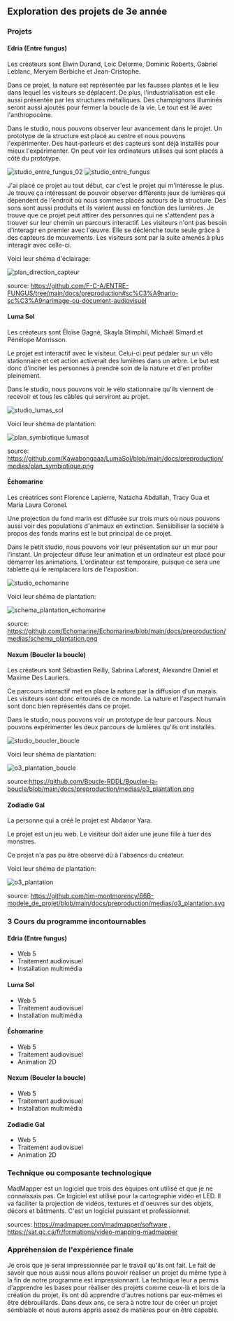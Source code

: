 ## Exploration des projets de 3e année
### Projets
#### Edria (Entre fungus)
Les créateurs sont Elwin Durand, Loic Delorme, Dominic Roberts, Gabriel Leblanc, Meryem Berbiche et Jean-Cristophe.

Dans ce projet, la nature est représentée par les fausses plantes et le lieu dans lequel les visiteurs se déplacent. De plus, l'industrialisation est elle aussi présentée par les structures métalliques. Des champignons illuminés seront aussi ajoutés pour fermer la boucle de la vie. Le tout est lié avec l'anthropocène. 

Dans le studio, nous pouvons observer leur avancement dans le projet. Un prototype de la structure est placé au centre et nous pouvons l'expérimenter. Des haut-parleurs et des capteurs sont déjà installés pour mieux l'expérimenter. On peut voir les ordinateurs utilisés qui sont placés à côté du prototype.

![studio_entre_fungus_02](https://user-images.githubusercontent.com/112189528/224036213-a814a843-5896-4e2c-98de-d5d0398ce1ae.png)
![studio_entre_fungus](https://user-images.githubusercontent.com/112189528/224036242-d07cbe79-4987-48b7-9eb1-b87c7c0c1b04.png)

J'ai placé ce projet au tout début, car c'est le projet qui m'intéresse le plus. Je trouve ça intéressant de pouvoir observer différents jeux de lumières qui  dépendent de l'endroit où nous sommes placés autours de la structure. Des sons sont aussi produits et ils varient aussi en fonction des lumières. Je trouve que ce projet peut attirer des personnes qui ne s'attendent pas à trouver sur leur chemin un parcours interactif. Les visiteurs n'ont pas besoin d'interagir en premier avec l'œuvre. Elle se déclenche toute seule grâce à des capteurs de mouvements. Les visiteurs sont par la suite amenés à plus interagir avec celle-ci.

Voici leur shéma d'éclairage:

![plan_direction_capteur](https://user-images.githubusercontent.com/112189528/223465464-31b3aee7-4adf-4a7a-ac7e-da88db974af3.png)

source: [https://github.com/F-C-A/ENTRE-FUNGUS/tree/main/docs/preproduction#sc%C3%A9nario-sc%C3%A9narimage-ou-document-audiovisuel ](https://github.com/F-C-A/ENTRE-FUNGUS/tree/main/docs/preproduction/medias)

#### Luma Sol
Les créateurs sont Éloïse Gagné, Skayla Stimphil, Michaël Simard et Pénélope Morrisson.

Le projet est interactif avec le visiteur. Celui-ci peut pédaler sur un vélo stationnaire et cet action activerait des lumières dans un arbre. Le but est donc d'inciter les personnes à prendre soin de la nature et d'en profiter pleinement.

Dans le studio, nous pouvons voir le vélo stationnaire qu'ils viennent de recevoir et tous les câbles qui serviront au projet. 

![studio_lumas_sol](https://user-images.githubusercontent.com/112189528/224036357-3caad756-81d5-44ec-81f1-40dbe6725a6b.png)

Voici leur shéma de plantation:

![plan_symbiotique lumasol](https://user-images.githubusercontent.com/112189528/223464704-41c28548-aaad-4b51-9a57-eefde610c109.png)

source: https://github.com/Kawabongaaa/LumaSol/blob/main/docs/preproduction/medias/plan_symbiotique.png 

#### Échomarine
Les créatrices sont Florence Lapierre, Natacha Abdallah, Tracy Gua et Maria Laura Coronel. 

Une projection du fond marin est diffusée sur trois murs où nous pouvons aussi voir des populations d'animaux en extinction. Sensibiliser la société à propos des fonds marins est le but principal de ce projet. 

Dans le petit studio, nous pouvons voir leur présentation sur un mur pour l'instant. Un projecteur difuse leur animation et un ordinateur est placé pour démarrer les animations. L'ordinateur est temporaire, puisque ce sera une tablette qui le remplacera lors de l'exposition.

![studio_echomarine](https://user-images.githubusercontent.com/112189528/224036393-32296a74-5da9-413e-b4e7-18690bf8f8d3.png)

Voici leur shéma de plantation:

![schema_plantation_echomarine](https://user-images.githubusercontent.com/112189528/223465038-72b5bf83-95f7-41ec-a5ee-96dc0242eec0.png)

source: https://github.com/Echomarine/Echomarine/blob/main/docs/preproduction/medias/schema_plantation.png 

#### Nexum (Boucler la boucle)
Les créateurs sont Sébastien Reilly, Sabrina Laforest, Alexandre Daniel et Maxime Des Lauriers.

Ce parcours interactif met en place la nature par la diffusion d'un marais. Les visiteurs sont donc entourés de ce monde. La nature et l'aspect humain sont donc bien représentés dans ce projet.

Dans le studio, nous pouvons voir un prototype de leur parcours. Nous pouvons expérimenter les deux parcours de lumières qu'ils ont installés.

![studio_boucler_boucle](https://user-images.githubusercontent.com/112189528/224036430-e48dba15-5c4c-4d39-a463-6b82a4789922.png)

Voici leur shéma de plantation:

![o3_plantation_boucle](https://user-images.githubusercontent.com/112189528/223465695-15f53808-648f-409f-80ac-7d7d0eb8c99b.png)


source:https://github.com/Boucle-RDDL/Boucler-la-boucle/blob/main/docs/preproduction/medias/o3_plantation.png


#### Zodiadie Gal
La personne qui a créé le projet est Abdanor Yara. 

Le projet est un jeu web. Le visiteur doit aider une jeune fille à tuer des monstres.

Ce projet n'a pas pu être observé dû à l'absence du créateur.

Voici leur shéma de plantation:

![o3_plantation](https://user-images.githubusercontent.com/112189528/223466429-828aefbc-e1be-4c40-8f28-590d8759fb04.png)

source: https://github.com/tim-montmorency/66B-modele_de_projet/blob/main/docs/preproduction/medias/o3_plantation.svg 

### 3 Cours du programme incontournables
#### Edria (Entre fungus)
* Web 5
* Traitement audiovisuel
* Installation multimédia

#### Luma Sol
* Web 5
* Traitement audiovisuel
* Installation multimédia

#### Échomarine
* Web 5
* Traitement audiovisuel
* Animation 2D

#### Nexum (Boucler la boucle)
* Web 5
* Traitement audiovisuel
* Installation multimédia

#### Zodiadie Gal
* Web 5
* Traitement audiovisuel
* Animation 2D

### Technique ou composante technologique
MadMapper est un logiciel que trois des équipes ont utilisé et que je ne connaissais pas. Ce logiciel est utilisé pour la cartographie vidéo et LED. Il va faciliter la projection de vidéos, textures et d'oeuvres sur des objets, décors et bâtiments. C'est un logiciel puissant et professionnel. 

sources: https://madmapper.com/madmapper/software , https://sat.qc.ca/fr/formations/video-mapping-madmapper 

### Appréhension de l'expérience finale
Je crois que je serai impressionnée par le travail qu'ils ont fait. Le fait de savoir que nous aussi nous allons pouvoir réaliser un projet du même type à la fin de notre programme est impressionnant. La technique leur a permis d'apprendre les bases pour réaliser des projets comme ceux-là et lors de la création du projet, ils ont dû apprendre d'autres notions par eux-mêmes et être débrouillards. Dans deux ans, ce sera à notre tour de créer un projet semblable et nous aurons appris assez de matières pour en être capable. 
